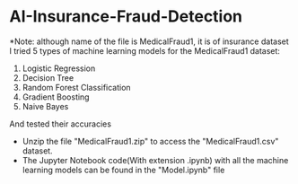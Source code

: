# AI-Insurance-Fraud-Detection
*Note: although name of the file is MedicalFraud1, it is of insurance dataset
I tried 5 types of machine learning models for the MedicalFraud1 dataset:                         
1) Logistic Regression
2) Decision Tree
3) Random Forest Classification
4) Gradient Boosting
5) Naive Bayes

And tested their accuracies

- Unzip the file "MedicalFraud1.zip" to access the "MedicalFraud1.csv" dataset.
- The Jupyter Notebook code(With extension .ipynb) with all the machine learning models can be found in the "Model.ipynb" file
